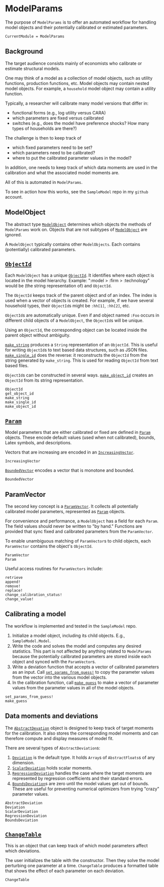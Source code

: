 # ModelParams

The purpose of `ModelParams` is to offer an automated workflow for handling model objects and their potentially calibrated or estimated parameters.

```@meta
CurrentModule = ModelParams
```

## Background

The target audience consists mainly of economists who calibrate or estimate structural models.

One may think of a model as a collection of model objects, such as utility functions, production functions, etc. Model objects may contain nested model objects. For example, a `household` model object may contain a utility function.

Typically, a researcher will calibrate many model versions that differ in:

* functional forms (e.g., log utility versus CARA)
* which parameters are fixed versus calibrated
* switches (e.g., does the model have preference shocks? How many types of households are there?)

The challenge is then to keep track of 

* which fixed parameters need to be set?
* which parameters need to be calibrated?
* where to put the calibrated parameter values in the model?

In addition, one needs to keep track of which data moments are used in the calibration and what the associated model moments are.

All of this is automated in `ModelParams`.

To see in action how this works, see the `SampleModel` repo in my `github` account.

## ModelObject

The abstract type [`ModelObject`](@ref) determines which objects the methods of `ModelParams` work on. Objects that are not subtypes of [`ModelObject`](@ref) are ignored.

A `ModelObject` typically contains other `ModelObjects`. Each contains (potentially) calibrated parameters.

## [`ObjectId`](@ref)

Each `ModelObject` has a unique [`ObjectId`](@ref). It identifies where each object is located in the model hierarchy. Example: ":model > :firm > :technology" would be (the string representation of) and `ObjectId`.

The `ObjectId` keeps track of the parent object and of an index. The index is used when a vector of objects is created. For example, if we have several household types, their `ObjectId`s might be `:hh[1]`, `:hh[2]`, etc. 

`ObjectId`s are automatically unique. Even if and object named `:Foo` occurs in different child objects of a `ModelObject`, the `ObjectId`s will be unique.

Using an `ObjectId`, the corresponding object can be located inside the parent object without ambiguity.

[`make_string`](@ref) produces a `String` representation of an `ObjectId`. This is useful for writing `ObjectId`s to text based data structures, such as JSON files. [`make_single_id`](@ref) does the reverse: it reconstructs the `ObjectId` from the string generated by `make_string`. This is used for reading `ObjectId` from text based files.

`ObjectId`s can be constructed in several ways. [`make_object_id`](@ref) creates an `ObjectId` from its string representation.

```@docs
ObjectId
get_object_id
make_string
make_single_id
make_object_id
```

## [`Param`](@ref)

Model parameters that are either calibrated or fixed are defined in [`Param`](@ref) objects. These encode default values (used when not calibrated), bounds, Latex symbols, and descriptions.

Vectors that are increasing are encoded in an [`IncreasingVector`](@ref).

```@docs
IncreasingVector
```

[`BoundedVector`](@ref) encodes a vector that is monotone and bounded.

```@docs
BoundedVector
```

## ParamVector

The second key concept is a [`ParamVector`](@ref). It collects all potentially calibrated model parameters, represented as [`Param`](@ref) objects.

For convenience and performance, a `ModelObject` has a field for each `Param`. The field values should never be written to "by hand." Functions are provided that sync fixed and calibrated parameters from the `ParamVector`.

To enable unambiguous matching of `ParamVector`s to child objects, each `ParamVector` contains the object's `ObjectId`.

```@docs
ParamVector
Param
```

Useful access routines for `ParamVectors` include:

```@docs
retrieve
append!
remove!
replace!
change_calibration_status!
change_value!
```

## Calibrating a model

The workflow is implemented and tested in the `SampleModel` repo.

1. Initialize a model object, including its child objects. E.g., `SampleModel.Model`.
2. Write the code and solves the model and computes any desired statistics. This part is not affected by anything related to `ModelParams` because the potentially calibrated parameters are stored inside each object and synced with the `ParamVector`s.
3. Write a deviation function that accepts a vector of calibrated parameters as an input. Call [`set_params_from_guess!`](@ref) to copy the parameter values from the vector into the various model objects.
4. In the calibration function, call [`make_guess`](@ref) to make a vector of parameter values from the parameter values in all of the model objects.

```@docs
set_params_from_guess!
make_guess
```

## Data moments and deviations

The [`AbstractDevation`](@ref) object is designed to keep track of target moments for the calibration. It also stores the corresponding model moments and can therefore compute and display measures of model fit.

There are several types of `AbstractDeviation`s:

1. [`Deviation`](@ref) is the default type. It holds `Array`s of `AbstractFloats`s of any dimension.
2. [`ScalarDeviation`](@ref) holds scalar moments.
3. [`RegressionDeviation`](@ref) handles the case where the target moments are represented by regression coefficients and their standard errors.
4. [`BoundsDeviation`](@ref)s are zero until the model values get out of bounds. These are useful for preventing numerical optimizers from trying "crazy" parameter values.

```@docs
AbstractDeviation
Deviation
ScalarDeviation
RegressionDeviation
BoundsDeviation
```

## [`ChangeTable`](@ref)

This is an object that can keep track of which model parameters affect which deviations.

The user initializes the table with the constructor. Then they solve the model perturbing one parameter at a time. `ChangeTable` produces a formatted table that shows the effect of each parameter on each deviation.


```@docs
ChangeTable
```

<!-- # Function Reference

```@autodocs
Modules = [ModelParams]
``` -->
